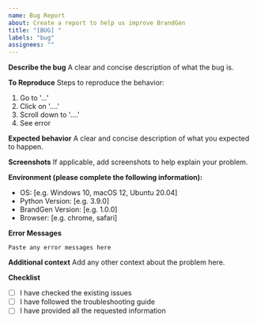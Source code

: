 ```yaml
---
name: Bug Report
about: Create a report to help us improve BrandGen
title: "[BUG] "
labels: "bug"
assignees: ""
---
```


**Describe the bug**
A clear and concise description of what the bug is.

**To Reproduce**
Steps to reproduce the behavior:

1. Go to '...'
2. Click on '....'
3. Scroll down to '....'
4. See error

**Expected behavior**
A clear and concise description of what you expected to happen.

**Screenshots**
If applicable, add screenshots to help explain your problem.

**Environment (please complete the following information):**

- OS: [e.g. Windows 10, macOS 12, Ubuntu 20.04]
- Python Version: [e.g. 3.9.0]
- BrandGen Version: [e.g. 1.0.0]
- Browser: [e.g. chrome, safari]

**Error Messages**

```
Paste any error messages here
```

**Additional context**
Add any other context about the problem here.

**Checklist**

- [ ] I have checked the existing issues
- [ ] I have followed the troubleshooting guide
- [ ] I have provided all the requested information
